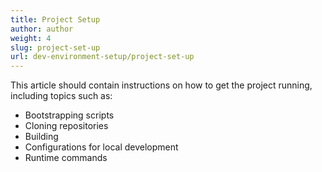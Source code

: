 ```yaml
---
title: Project Setup
author: author
weight: 4
slug: project-set-up
url: dev-environment-setup/project-set-up
---
```


This article should contain instructions on how to get the project running, including topics such as:

* Bootstrapping scripts
* Cloning repositories
* Building
* Configurations for local development
* Runtime commands
